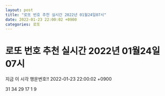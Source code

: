 ```yaml
---
layout: post
title: "로또 번호 추천 실시간 2022년 01월24일07시"
date: 2022-01-23 22:00:02 +0900
categories: 로또
---
```


# 로또 번호 추천 실시간 2022년 01월24일07시

지금 이 시각 행운번호!! 2022-01-23 22:00:02 +0900

 31  34  29  17  1  9 

